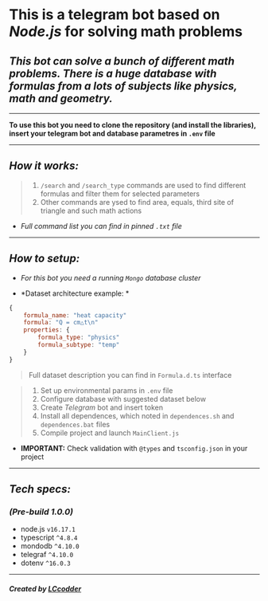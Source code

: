 # **This is a telegram bot based on *Node.js* for solving math problems**
## *This bot can solve a bunch of different math problems. There is a huge database with formulas from a lots of subjects like physics, math and geometry.*
---
**To use this bot you need to clone the repository (and install the libraries), insert your telegram bot and database parametres in `.env` file**

---
## *How it works:*
> 1) `/search` and `/search_type` commands are used to find different formulas and filter them for selected parameters
> 2) Other commands are ysed to find area, equals, third site of triangle and such math actions

+ *Full command list you can find in pinned `.txt` file*

--- 
## *How to setup:*
+ *For this bot you need a running `Mongo` database cluster*

+ *Dataset architecture example: *

```JavaScript
{
    formula_name: "heat capacity"
    formula: "Q = cm△t\n"
    properties: {
        formula_type: "physics"
        formula_subtype: "temp"
    }  
}
```
>Full dataset description you can find in `Formula.d.ts` interface

>1) Set up environmental params in `.env` file
>2) Configure database with suggested dataset below
>3) Create *Telegram* bot and insert token
>4) Install all dependences, which noted in `dependences.sh` and `dependences.bat` files
>5) Compile project and launch `MainClient.js`

* **IMPORTANT:** Check validation with `@types` and `tsconfig.json` in your project

---

## *Tech specs:*
### *(Pre-build 1.0.0)*
+ node.js `v16.17.1`
+ typescript `^4.8.4`
+ mondodb `^4.10.0`
+ telegraf `^4.10.0`
+ dotenv `^16.0.3`

---
##### Created by [*LCcodder*](https://github.com/LCcodder)